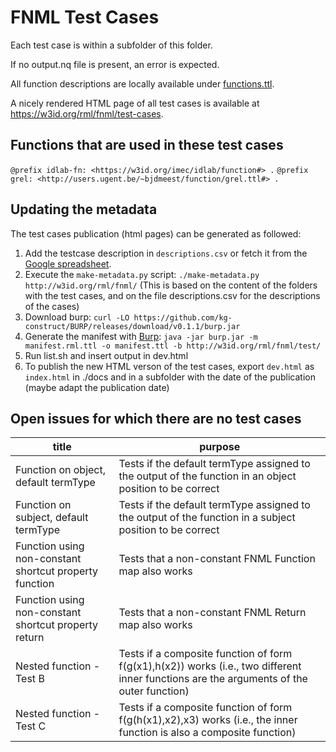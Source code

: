 # FNML Test Cases

Each test case is within a subfolder of this folder.

If no output.nq file is present, an error is expected.

All function descriptions are locally available under [functions.ttl](./functions.ttl).

A nicely rendered HTML page of all test cases is available at https://w3id.org/rml/fnml/test-cases.

## Functions that are used in these test cases

`@prefix idlab-fn: <https://w3id.org/imec/idlab/function#> .`
`@prefix grel: <http://users.ugent.be/~bjdmeest/function/grel.ttl#> .`

## Updating the metadata

The test cases publication (html pages) can be generated as followed:

1. Add the testcase description in `descriptions.csv` or fetch it from the [Google spreadsheet](https://docs.google.com/spreadsheets/d/1Ui216z2cF8bNAbdZvws-JoAhcjj4M2k_NlfzmCh1jh8/edit?gid=1793408313#gid=1793408313).
2. Execute the `make-metadata.py` script: `./make-metadata.py http://w3id.org/rml/fnml/`
   (This is based on the content of the folders with the test cases, and on the file descriptions.csv for the descriptions of the cases)
3. Download burp: `curl -LO https://github.com/kg-construct/BURP/releases/download/v0.1.1/burp.jar`
4. Generate the manifest with [Burp](https://github.com/kg-construct/BURP): `java -jar burp.jar -m manifest.rml.ttl -o manifest.ttl -b http://w3id.org/rml/fnml/test/`
5. Run list.sh and insert output in dev.html
6. To publish the new HTML verson of the test cases, export `dev.html` as `index.html` in ./docs and in a subfolder with the date of the publication (maybe adapt the publication date)

## Open issues for which there are no test cases

| title | purpose |
| - | - |
| Function on object, default termType | Tests if the default termType assigned to the output of the function in an object position to be correct |
| Function on subject, default termType | Tests if the default termType assigned to the output of the function in a subject position to be correct |
| Function using non-constant shortcut property function | Tests that a non-constant FNML Function map also works |
| Function using non-constant shortcut property return | Tests that a non-constant FNML Return map also works |
| Nested function - Test B | Tests if a composite function of form f(g(x1),h(x2)) works (i.e., two different inner functions are the arguments of the outer function) |
| Nested function - Test C | Tests if a composite function of form f(g(h(x1),x2),x3) works (i.e., the inner function is also a composite function) |
